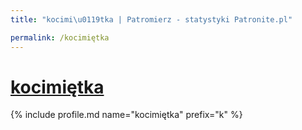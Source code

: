 ```yaml
---
title: "kocimi\u0119tka | Patromierz - statystyki Patronite.pl"

permalink: /kocimiętka
---
```


# [kocimiętka](https://patronite.pl/kocimiętka)

{% include profile.md name="kocimiętka" prefix="k" %}
